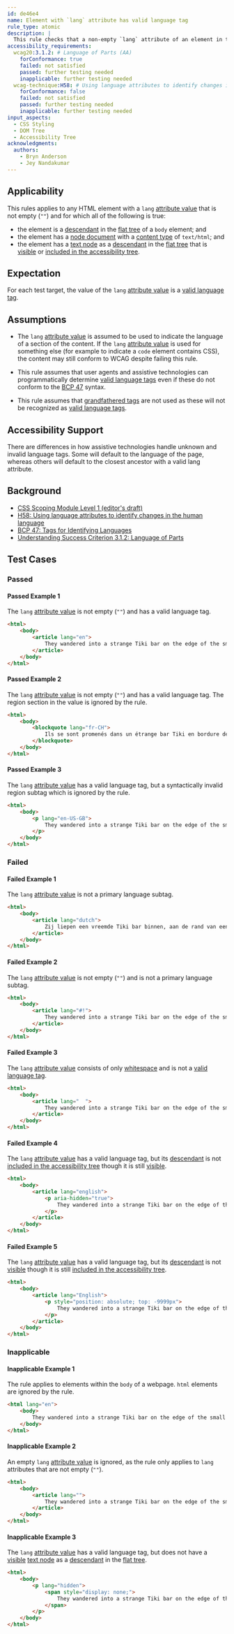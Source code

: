 ```yaml
---
id: de46e4
name: Element with `lang` attribute has valid language tag
rule_type: atomic
description: |
  This rule checks that a non-empty `lang` attribute of an element in the page body has a language tag with a known primary language subtag.
accessibility_requirements:
  wcag20:3.1.2: # Language of Parts (AA)
    forConformance: true
    failed: not satisfied
    passed: further testing needed
    inapplicable: further testing needed
  wcag-technique:H58: # Using language attributes to identify changes in the human language
    forConformance: false
    failed: not satisfied
    passed: further testing needed
    inapplicable: further testing needed
input_aspects:
  - CSS Styling
  - DOM Tree
  - Accessibility Tree
acknowledgments:
  authors:
    - Bryn Anderson
    - Jey Nandakumar
---
```


## Applicability

This rules applies to any HTML element with a `lang` [attribute value][] that is not empty (`""`) and for which all of the following is true:

- the element is a [descendant][] in the [flat tree][] of a `body` element; and
- the element has a [node document][] with a [content type][] of `text/html`; and
- the element has a [text node][] as a [descendant][] in the [flat tree][] that is [visible][] or [included in the accessibility tree][].

## Expectation

For each test target, the value of the `lang` [attribute value][] is a [valid language tag][].

## Assumptions

- The `lang` [attribute value][] is assumed to be used to indicate the language of a section of the content. If the `lang` [attribute value][] is used for something else (for example to indicate a `code` element contains CSS), the content may still conform to WCAG despite failing this rule.

- This rule assumes that user agents and assistive technologies can programmatically determine [valid language tags](#valid-language-tag) even if these do not conform to the [BCP 47][] syntax.

- This rule assumes that [grandfathered tags][] are not used as these will not be recognized as [valid language tags](#valid-language-tag).

## Accessibility Support

There are differences in how assistive technologies handle unknown and invalid language tags. Some will default to the language of the page, whereas others will default to the closest ancestor with a valid lang attribute.

## Background

- [CSS Scoping Module Level 1 (editor's draft)](https://drafts.csswg.org/css-scoping/)
- [H58: Using language attributes to identify changes in the human language](https://www.w3.org/WAI/WCAG21/Techniques/html/H58)
- [BCP 47: Tags for Identifying Languages](https://www.ietf.org/rfc/bcp/bcp47.txt)
- [Understanding Success Criterion 3.1.2: Language of Parts](https://www.w3.org/WAI/WCAG21/Understanding/language-of-parts)

## Test Cases

### Passed

#### Passed Example 1

The `lang` [attribute value][] is not empty (`""`) and has a valid language tag.

```html
<html>
	<body>
		<article lang="en">
			They wandered into a strange Tiki bar on the edge of the small beach town.
		</article>
	</body>
</html>
```

#### Passed Example 2

The `lang` [attribute value][] is not empty (`""`) and has a valid language tag. The region section in the value is ignored by the rule.

```html
<html>
	<body>
		<blockquote lang="fr-CH">
			Ils se sont promenés dans un étrange bar Tiki en bordure de la petite ville balnéaire.
		</blockquote>
	</body>
</html>
```

#### Passed Example 3

The `lang` [attribute value][] has a valid language tag, but a syntactically invalid region subtag which is ignored by the rule.

```html
<html>
	<body>
		<p lang="en-US-GB">
			They wandered into a strange Tiki bar on the edge of the small beach town.
		</p>
	</body>
</html>
```

### Failed

#### Failed Example 1

The `lang` [attribute value][] is not a primary language subtag.

```html
<html>
	<body>
		<article lang="dutch">
			Zij liepen een vreemde Tiki bar binnen, aan de rand van een dorpje aan het strand.
		</article>
	</body>
</html>
```

#### Failed Example 2

The `lang` [attribute value][] is not empty (`""`) and is not a primary language subtag.

```html
<html>
	<body>
		<article lang="#!">
			They wandered into a strange Tiki bar on the edge of the small beach town.
		</article>
	</body>
</html>
```

#### Failed Example 3

The `lang` [attribute value][] consists of only [whitespace][] and is not a [valid language tag][].

```html
<html>
	<body>
		<article lang="  ">
			They wandered into a strange Tiki bar on the edge of the small beach town.
		</article>
	</body>
</html>
```

#### Failed Example 4

The `lang` [attribute value][] has a valid language tag, but its [descendant][] is not [included in the accessibility tree][] though it is still [visible][].

```html
<html>
	<body>
		<article lang="english">
			<p aria-hidden="true">
				They wandered into a strange Tiki bar on the edge of the small beach town.
			</p>
		</article>
	</body>
</html>
```

#### Failed Example 5

The `lang` [attribute value][] has a valid language tag, but its [descendant][] is not [visible][] though it is still [included in the accessibility tree][].

```html
<html>
	<body>
		<article lang="English">
			<p style="position: absolute; top: -9999px">
				They wandered into a strange Tiki bar on the edge of the small beach town.
			</p>
		</article>
	</body>
</html>
```

### Inapplicable

#### Inapplicable Example 1

The rule applies to elements within the `body` of a webpage. `html` elements are ignored by the rule.

```html
<html lang="en">
	<body>
		They wandered into a strange Tiki bar on the edge of the small beach town.
	</body>
</html>
```

#### Inapplicable Example 2

An empty `lang` [attribute value][] is ignored, as the rule only applies to `lang` attributes that are not empty (`""`).

```html
<html>
	<body>
		<article lang="">
			They wandered into a strange Tiki bar on the edge of the small beach town.
		</article>
	</body>
</html>
```

#### Inapplicable Example 3

The `lang` [attribute value][] has a valid language tag, but does not have a [visible][] [text node][] as a [descendant][] in the [flat tree][].

```html
<html>
	<body>
		<p lang="hidden">
			<span style="display: none;">
				They wandered into a strange Tiki bar on the edge of the small beach town.
			</span>
		</p>
	</body>
</html>
```

[node document]: https://dom.spec.whatwg.org/#concept-node-document
[content type]: https://dom.spec.whatwg.org/#concept-document-content-type
[descendant]: https://dom.spec.whatwg.org/#concept-tree-descendant
[flat tree]: https://drafts.csswg.org/css-scoping/#flat-tree
[grandfathered tags]: https://tools.ietf.org/html/bcp47#section-2.2.8
[bcp 47]: https://tools.ietf.org/html/bcp47#section-2.1
[valid language tag]: #valid-language-tag
[whitespace]: #whitespace 'Definition of Whitespace'
[visible]: #visible 'Definition of visible'
[text node]: https://dom.spec.whatwg.org/#text
[descendant]: https://dom.spec.whatwg.org/#concept-tree-descendant
[attribute value]: #attribute-value 'Definition of Attribute Value'
[included in the accessibility tree]: #included-in-the-accessibility-tree
